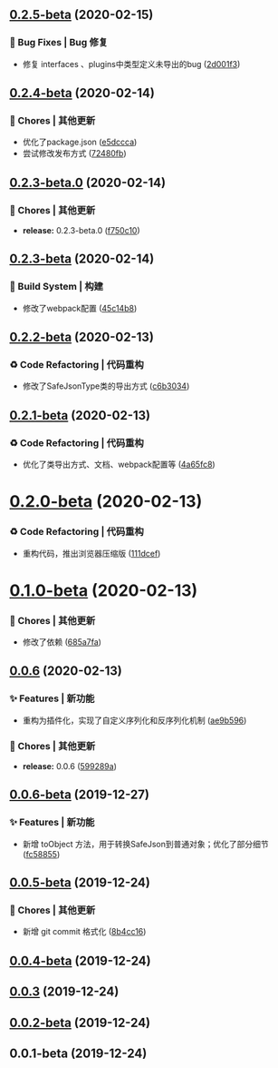 ## [0.2.5-beta](https://github.com/CaoMeiYouRen/safe-json-type/compare/v0.2.4-beta...v0.2.5-beta) (2020-02-15)


### 🐛 Bug Fixes | Bug 修复

* 修复 interfaces 、plugins中类型定义未导出的bug ([2d001f3](https://github.com/CaoMeiYouRen/safe-json-type/commit/2d001f3))



## [0.2.4-beta](https://github.com/CaoMeiYouRen/safe-json-type/compare/v0.2.3-beta.0...v0.2.4-beta) (2020-02-14)


### 🎫 Chores | 其他更新

* 优化了package.json ([e5dccca](https://github.com/CaoMeiYouRen/safe-json-type/commit/e5dccca))
* 尝试修改发布方式 ([72480fb](https://github.com/CaoMeiYouRen/safe-json-type/commit/72480fb))



## [0.2.3-beta.0](https://github.com/CaoMeiYouRen/safe-json-type/compare/v0.2.3-beta...v0.2.3-beta.0) (2020-02-14)


### 🎫 Chores | 其他更新

* **release:** 0.2.3-beta.0 ([f750c10](https://github.com/CaoMeiYouRen/safe-json-type/commit/f750c10))



## [0.2.3-beta](https://github.com/CaoMeiYouRen/safe-json-type/compare/v0.2.2-beta...v0.2.3-beta) (2020-02-14)


### 👷‍ Build System | 构建

* 修改了webpack配置 ([45c14b8](https://github.com/CaoMeiYouRen/safe-json-type/commit/45c14b8))



## [0.2.2-beta](https://github.com/CaoMeiYouRen/safe-json-type/compare/v0.2.1-beta...v0.2.2-beta) (2020-02-13)


### ♻ Code Refactoring | 代码重构

* 修改了SafeJsonType类的导出方式 ([c6b3034](https://github.com/CaoMeiYouRen/safe-json-type/commit/c6b3034))



## [0.2.1-beta](https://github.com/CaoMeiYouRen/safe-json-type/compare/v0.2.0-beta...v0.2.1-beta) (2020-02-13)


### ♻ Code Refactoring | 代码重构

* 优化了类导出方式、文档、webpack配置等 ([4a65fc8](https://github.com/CaoMeiYouRen/safe-json-type/commit/4a65fc8))



# [0.2.0-beta](https://github.com/CaoMeiYouRen/safe-json-type/compare/v0.1.0-beta...v0.2.0-beta) (2020-02-13)


### ♻ Code Refactoring | 代码重构

* 重构代码，推出浏览器压缩版 ([111dcef](https://github.com/CaoMeiYouRen/safe-json-type/commit/111dcef))



# [0.1.0-beta](https://github.com/CaoMeiYouRen/safe-json-type/compare/v0.0.6...v0.1.0-beta) (2020-02-13)


### 🎫 Chores | 其他更新

* 修改了依赖 ([685a7fa](https://github.com/CaoMeiYouRen/safe-json-type/commit/685a7fa))



## [0.0.6](https://github.com/CaoMeiYouRen/safe-json-type/compare/v0.0.6-beta...v0.0.6) (2020-02-13)


### ✨ Features | 新功能

* 重构为插件化，实现了自定义序列化和反序列化机制 ([ae9b596](https://github.com/CaoMeiYouRen/safe-json-type/commit/ae9b596))


### 🎫 Chores | 其他更新

* **release:** 0.0.6 ([599289a](https://github.com/CaoMeiYouRen/safe-json-type/commit/599289a))



## [0.0.6-beta](https://github.com/CaoMeiYouRen/safe-json-type/compare/v0.0.5-beta...v0.0.6-beta) (2019-12-27)


### ✨ Features | 新功能

* 新增 toObject 方法，用于转换SafeJson到普通对象；优化了部分细节 ([fc58855](https://github.com/CaoMeiYouRen/safe-json-type/commit/fc58855))



## [0.0.5-beta](https://github.com/CaoMeiYouRen/safe-json-type/compare/v0.0.4-beta...v0.0.5-beta) (2019-12-24)


### 🎫 Chores | 其他更新

* 新增 git commit 格式化 ([8b4cc16](https://github.com/CaoMeiYouRen/safe-json-type/commit/8b4cc16))



## [0.0.4-beta](https://github.com/CaoMeiYouRen/safe-json-type/compare/v0.0.3...v0.0.4-beta) (2019-12-24)



## [0.0.3](https://github.com/CaoMeiYouRen/safe-json-type/compare/v0.0.2-beta...v0.0.3) (2019-12-24)



## [0.0.2-beta](https://github.com/CaoMeiYouRen/safe-json-type/compare/v0.0.1-beta...v0.0.2-beta) (2019-12-24)



## 0.0.1-beta (2019-12-24)



